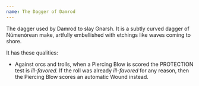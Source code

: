 ```yaml
---
name: The Dagger of Damrod
---
```


The dagger used by Damrod to slay Gnarsh. It is a subtly curved dagger of Númenórean make, artfully embellished with etchings like waves coming to shore.

It has these qualities:
* Against orcs and trolls, when a Piercing Blow is scored the PROTECTION test is _ill-favored._ If the roll was already _ill-favored_ for any reason, then the Piercing Blow scores an automatic Wound instead.